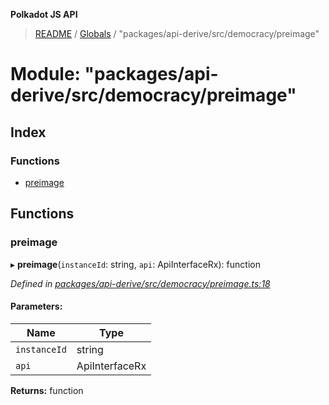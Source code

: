 **Polkadot JS API**

> [README](../README.md) / [Globals](../globals.md) / "packages/api-derive/src/democracy/preimage"

# Module: "packages/api-derive/src/democracy/preimage"

## Index

### Functions

* [preimage](_packages_api_derive_src_democracy_preimage_.md#preimage)

## Functions

### preimage

▸ **preimage**(`instanceId`: string, `api`: ApiInterfaceRx): function

*Defined in [packages/api-derive/src/democracy/preimage.ts:18](https://github.com/polkadot-js/api/blob/27c58b930/packages/api-derive/src/democracy/preimage.ts#L18)*

#### Parameters:

Name | Type |
------ | ------ |
`instanceId` | string |
`api` | ApiInterfaceRx |

**Returns:** function
